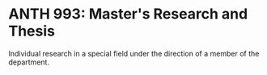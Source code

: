 # ANTH 993: Master's Research and Thesis

Individual research in a special field under the direction of a member of the department.